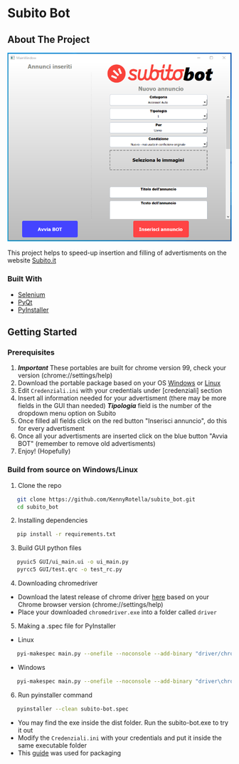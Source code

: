 # Subito Bot

## About The Project
![Subito Bot Screen Shot](images/screenshot.png)

This project helps to speed-up insertion and filling of advertisments on the website [Subito.it](https://www.subito.it/)

### Built With
* [Selenium](https://www.selenium.dev/)
* [PyQt](https://www.qt.io/)
* [PyInstaller](https://pyinstaller.readthedocs.io/en/stable/)

## Getting Started
### Prerequisites
1. ***Important*** These portables are built for chrome version 99, check your version (chrome://settings/help)
2. Download the portable package based on your OS [Windows](https://github.com/KennyRotella/subito_bot/blob/main/portable_builds/WindowsBuild.zip) or [Linux](https://github.com/KennyRotella/subito_bot/blob/main/portable_builds/LinuxBuild.zip)
3. Edit `Credenziali.ini` with your credentials under [credenziali] section
4. Insert all information needed for your advertisment (there may be more fields in the GUI than needed) ***Tipologia*** field is the number of the dropdown menu option on Subito
5. Once filled all fields click on the red button "Inserisci annuncio", do this for every advertisment
6. Once all your advertisments are inserted click on the blue button "Avvia BOT" (remember to remove old advertisments)
7. Enjoy! (Hopefully)

### Build from source on Windows/Linux
1. Clone the repo
```sh
   git clone https://github.com/KennyRotella/subito_bot.git
   cd subito_bot
```
2. Installing dependencies
```sh
   pip install -r requirements.txt
```
3. Build GUI python files
```sh
   pyuic5 GUI/ui_main.ui -o ui_main.py
   pyrcc5 GUI/test.qrc -o test_rc.py
```
4. Downloading chromedriver
- Download the latest release of chrome driver [here](https://chromedriver.chromium.org/downloads) based on your Chrome browser version (chrome://settings/help)
- Place your downloaded `chromedriver.exe` into a folder called `driver`
5. Making a .spec file for PyInstaller
- Linux
```sh
   pyi-makespec main.py --onefile --noconsole --add-binary "driver/chromedriver:driver/" --add-data "Credenziali.ini:." --name subito-bot
```
- Windows
```sh
   pyi-makespec main.py --onefile --noconsole --add-binary "driver\chromedriver.exe;driver\" --add-data "Credenziali.ini;." --name subito-bot
```
6. Run pyinstaller command
```sh
   pyinstaller --clean subito-bot.spec
```
- You may find the exe inside the dist folder. Run the subito-bot.exe to try it out
- Modify the `Credenziali.ini` with your credentials and put it inside the same executable folder
- This [guide](https://medium.com/technology-hits/easily-distribute-python-selenium-applications-with-pyinstaller-ef276844ad2d) was used for packaging
